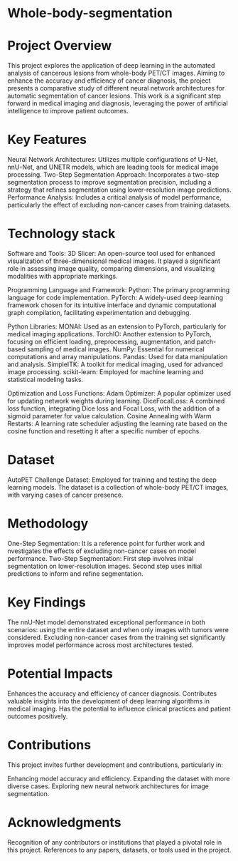 # Whole-body-segmentation

# Project Overview
This project explores the application of deep learning in the automated analysis of cancerous lesions from whole-body PET/CT images. Aiming to enhance the accuracy and efficiency of cancer diagnosis, the project presents a comparative study of different neural network architectures for automatic segmentation of cancer lesions. This work is a significant step forward in medical imaging and diagnosis, leveraging the power of artificial intelligence to improve patient outcomes.

# Key Features
Neural Network Architectures: Utilizes multiple configurations of U-Net, nnU-Net, and UNETR models, which are leading tools for medical image processing.
Two-Step Segmentation Approach: Incorporates a two-step segmentation process to improve segmentation precision, including a strategy that refines segmentation using lower-resolution image predictions.
Performance Analysis: Includes a critical analysis of model performance, particularly the effect of excluding non-cancer cases from training datasets.

# Technology stack
Software and Tools:
3D Slicer: An open-source tool used for enhanced visualization of three-dimensional medical images. It played a significant role in assessing image quality, comparing dimensions, and visualizing modalities with appropriate markings.

Programming Language and Framework:
Python: The primary programming language for code implementation.
PyTorch: A widely-used deep learning framework chosen for its intuitive interface and dynamic computational graph compilation, facilitating experimentation and debugging.

Python Libraries:
MONAI: Used as an extension to PyTorch, particularly for medical imaging applications.
TorchIO: Another extension to PyTorch, focusing on efficient loading, preprocessing, augmentation, and patch-based sampling of medical images.
NumPy: Essential for numerical computations and array manipulations.
Pandas: Used for data manipulation and analysis.
SimpleITK: A toolkit for medical imaging, used for advanced image processing.
scikit-learn: Employed for machine learning and statistical modeling tasks.

Optimization and Loss Functions:
Adam Optimizer: A popular optimizer used for updating network weights during learning.
DiceFocalLoss: A combined loss function, integrating Dice loss and Focal Loss, with the addition of a sigmoid parameter for value calculation.
Cosine Annealing with Warm Restarts: A learning rate scheduler adjusting the learning rate based on the cosine function and resetting it after a specific number of epochs.

# Dataset
AutoPET Challenge Dataset: Employed for training and testing the deep learning models. The dataset is a collection of whole-body PET/CT images, with varying cases of cancer presence.

# Methodology
One-Step Segmentation: It is a reference point for further work and nvestigates the effects of excluding non-cancer cases on model performance.
Two-Step Segmentation:
First step involves initial segmentation on lower-resolution images.
Second step uses initial predictions to inform and refine segmentation.

# Key Findings
The nnU-Net model demonstrated exceptional performance in both scenarios: using the entire dataset and when only images with tumors were considered.
Excluding non-cancer cases from the training set significantly improves model performance across most architectures tested.

# Potential Impacts
Enhances the accuracy and efficiency of cancer diagnosis.
Contributes valuable insights into the development of deep learning algorithms in medical imaging.
Has the potential to influence clinical practices and patient outcomes positively.

# Contributions
This project invites further development and contributions, particularly in:

Enhancing model accuracy and efficiency.
Expanding the dataset with more diverse cases.
Exploring new neural network architectures for image segmentation.

# Acknowledgments
Recognition of any contributors or institutions that played a pivotal role in this project.
References to any papers, datasets, or tools used in the project.
